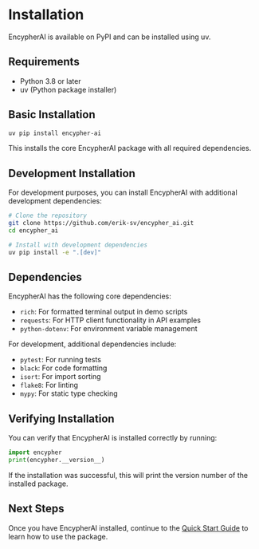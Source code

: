# Installation

EncypherAI is available on PyPI and can be installed using uv.

## Requirements

- Python 3.8 or later
- uv (Python package installer)

## Basic Installation

```bash
uv pip install encypher-ai
```

This installs the core EncypherAI package with all required dependencies.

## Development Installation

For development purposes, you can install EncypherAI with additional development dependencies:

```bash
# Clone the repository
git clone https://github.com/erik-sv/encypher_ai.git
cd encypher_ai

# Install with development dependencies
uv pip install -e ".[dev]"
```

## Dependencies

EncypherAI has the following core dependencies:

- `rich`: For formatted terminal output in demo scripts
- `requests`: For HTTP client functionality in API examples
- `python-dotenv`: For environment variable management

For development, additional dependencies include:

- `pytest`: For running tests
- `black`: For code formatting
- `isort`: For import sorting
- `flake8`: For linting
- `mypy`: For static type checking

## Verifying Installation

You can verify that EncypherAI is installed correctly by running:

```python
import encypher
print(encypher.__version__)
```

If the installation was successful, this will print the version number of the installed package.

## Next Steps

Once you have EncypherAI installed, continue to the [Quick Start Guide](quickstart.md) to learn how to use the package.
